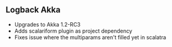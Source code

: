 ## Logback Akka
* Upgrades to Akka 1.2-RC3
* Adds scalariform plugin as project dependency
* Fixes issue where the multiparams aren't filled yet in scalatra

